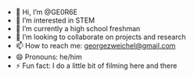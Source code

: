 - 👋 Hi, I’m @GE0R6E
- 👀 I’m interested in STEM
- 🌱 I’m currently a high school freshman
- 📝 I’m looking to collaborate on projects and research
- 📫 How to reach me: georgezweichel@gmail.com
- 😄 Pronouns: he/him
- ⚡ Fun fact: I do a little bit of filming here and there

<!---
GE0R6E/GE0R6E is a ✨ special ✨ repository because its `README.md` (this file) appears on your GitHub profile.
You can click the Preview link to take a look at your changes.
--->
